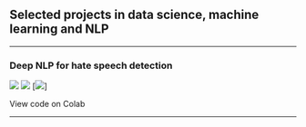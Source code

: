 ## Selected projects in data science, machine learning and NLP

---

### Deep NLP for hate speech detection

[![](https://img.shields.io/badge/Python-white?logo=Python)](#) [![](https://img.shields.io/badge/Jupyter-white?logo=Jupyter)](#) [![](https://img.shields.io/badge/PyTorch-white?logo=pytorch)]

View code on Colab

---